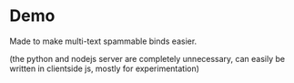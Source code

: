 # Demo

Made to make multi-text spammable binds easier.

(the python and nodejs server are completely unnecessary, can easily be written in clientside js, mostly for experimentation)

